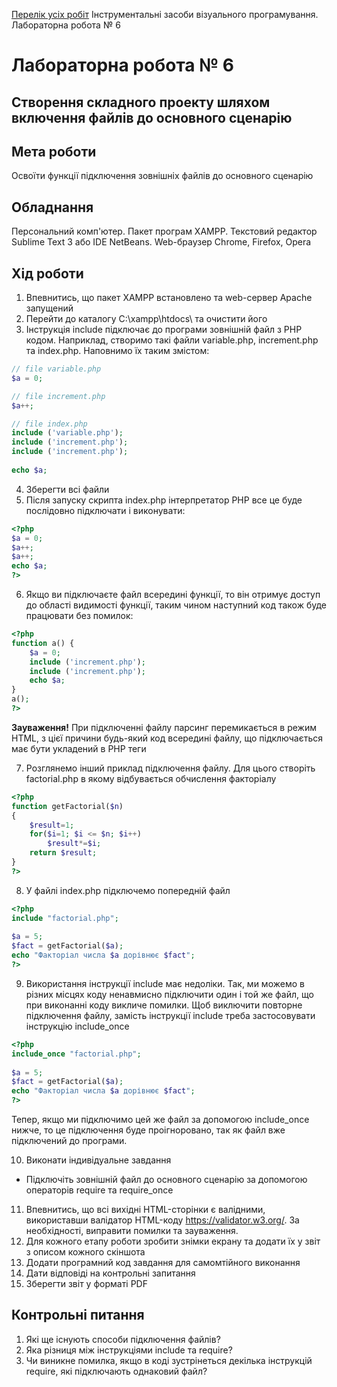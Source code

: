 [Перелік усіх робіт](README.md)
Інструментальні засоби візуального програмування. Лабораторна робота № 6

# Лабораторна робота № 6

## Створення складного проекту шляхом включення файлів до основного сценарію

## Мета роботи

Освоїти функції підключення зовнішніх файлів до основного сценарію

## Обладнання

Персональний комп'ютер. Пакет програм XAMPP. Текстовий редактор Sublime Text 3 або IDE NetBeans. Web-браузер Chrome, Firefox, Opera

## Хід роботи

1. Впевнитись, що пакет XAMPP встановлено та web-сервер Apache запущений
2. Перейти до каталогу C:\xampp\htdocs\ та очистити його
3. Інструкція include підключає до програми зовнішній файл з PHP кодом. Наприклад, створимо такі файли variable.php, increment.php та index.php. Наповнимо їх таким змістом:
```php
// file variable.php
$a = 0;

// file increment.php
$a++;

// file index.php
include ('variable.php');
include ('increment.php');
include ('increment.php');
 
echo $a;				
```

4. Зберегти всі файли
5. Після запуску скрипта index.php інтерпретатор PHP все це буде послідовно підключати і виконувати: 
```php
<?php
$a = 0;
$a++;
$a++;
echo $a; 
?>
```
6. Якщо ви підключаєте файл всередині функції, то він отримує доступ до області видимості функції, таким чином наступний код також буде працювати без помилок: 
```php
<?php
function a() {
    $a = 0;
    include ('increment.php');
    include ('increment.php'); 
    echo $a;
}
a();
?>
```
**Зауваження!** При підключенні файлу парсинг перемикається в режим HTML, з цієї причини будь-який код всередині файлу, що підключається має бути укладений в PHP теги

7. Розглянемо інший приклад підключення файлу. Для цього створіть factorial.php в якому відбувається обчислення факторіалу
```php
<?php
function getFactorial($n)
{
    $result=1;
    for($i=1; $i <= $n; $i++)
        $result*=$i;
    return $result;
}
?>
```
8. У файлі index.php підключемо попередній файл 
```php
<?php
include "factorial.php";
 
$a = 5;
$fact = getFactorial($a);
echo "Факторіал числа $a дорівнює $fact";
?>
```
9. Використання інструкції include має недоліки. Так, ми можемо в різних місцях коду ненавмисно підключити один і той же файл, що при виконанні коду викличе помилки. Щоб виключити повторне підключення файлу, замість інструкції include треба застосовувати інструкцію include_once
```php
<?php
include_once "factorial.php";
 
$a = 5;
$fact = getFactorial($a);
echo "Факторіал числа $a дорівнює $fact";
?>
```
Тепер, якщо ми підключимо цей же файл за допомогою include_once нижче, то це підключення буде проігноровано, так як файл вже підключений до програми. 

10. Виконати індивідуальне завдання
  + Підключіть зовнішній файл до основного сценарію за допомогою операторів require та require_once
11. Впевнитись, що всі вихідні HTML-сторінки є валідними, використавши валідатор HTML-коду https://validator.w3.org/. За необхідності, виправити помилки та зауваження.
12. Для кожного етапу роботи зробити знімки екрану та додати їх у звіт з описом кожного скіншота
13. Додати програмний код завдання для самомтійного виконання
14. Дати відповіді на контрольні запитання
15. Зберегти звіт у форматі PDF

## Контрольні питання
1. Які ще існують способи підключення файлів?
2. Яка різниця між інструкціями include та require?
3. Чи виникне помилка, якщо в коді зустрінеться декілька інструкцій require, які підключають однаковий файл?
